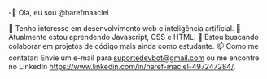 -👋 Olá, eu sou @harefmaaciel

👀 Tenho interesse em desenvolvimento web e inteligência artificial.
🌱 Atualmente estou aprendendo Javascript, CSS e HTML.
💞️ Estou buscando colaborar em projetos de código mais ainda como estudante.
📫 Como me contatar: Envie um e-mail para suportedevbot@gmail.com ou me encontre no LinkedIn https://www.linkedin.com/in/haref-maciel-497247284/.

<!---
harefmaaciel/harefmaaciel is a ✨ special ✨ repository because its `README.md` (this file) appears on your GitHub profile.
You can click the Preview link to take a look at your changes.
--->
